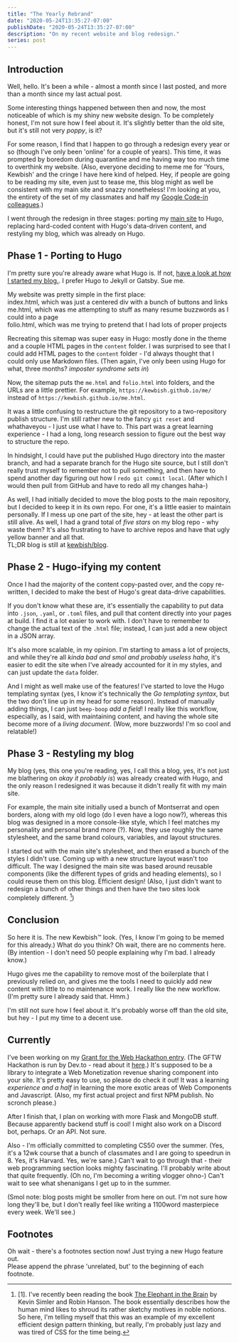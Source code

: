 ```yaml
---
title: "The Yearly Rebrand"
date: "2020-05-24T13:35:27-07:00"
publishDate: "2020-05-24T13:35:27-07:00"
description: "On my recent website and blog redesign."
series: post
---
```


## Introduction
Well, hello. It's been a while - almost a month since I last posted, and more than a month since my last actual post.  

Some interesting things happened between then and now, the most noticeable of which is my shiny new website design. To be completely honest, I'm not sure how I feel about it. It's slightly better than the old site, but it's still not very *poppy*, is it?

For some reason, I find that I happen to go through a redesign every year or so (though I've only been 'online' for a couple of years). This time, it was prompted by boredom during quarantine and me having way too much time to overthink my website. (Also, everyone deciding to meme me for 'Yours, Kewbish' and the cringe I have here kind of helped. Hey, if people are going to be reading my site, even just to tease me, this blog might as well be consistent with my main site and snazzy nonetheless! I'm looking at you, the entirety of the set of my classmates and half my [Google Code-in colleagues](https://kewbish.github.io/blog/posts/200214/).)  

I went through the redesign in three stages: porting my [main site](https://kewbish.github.io) to Hugo, replacing hard-coded content with Hugo's data-driven content, and restyling my blog, which was already on Hugo.  

## Phase 1 - Porting to Hugo
I'm pretty sure you're already aware what Hugo is. If not, [have a look at how I started my blog.](https://kewbish.github.io/blog/posts/200221/). I prefer Hugo to Jekyll or Gatsby. Sue me.  

My website was pretty simple in the first place:  
index.html, which was just a centered div with a bunch of buttons and links  
me.html, which was me attempting to stuff as many resume buzzwords as I could into a page  
folio.html, which was me trying to pretend that I had lots of proper projects  

Recreating this sitemap was super easy in Hugo: mostly done in the theme and a couple HTML pages in the `content` folder. I was surprised to see that I could add HTML pages to the `content` folder - I'd always thought that I could only use Markdown files. (Then again, I've only been using Hugo for what, three months? *imposter syndrome sets in*)  

Now, the sitemap puts the `me.html` and `folio.html` into folders, and the URLs are a little prettier. For example, `https://kewbish.github.io/me/` instead of `https://kewbish.github.io/me.html`.  

It was a little confusing to restructure the git repository to a two-repository publish structure. I'm still rather new to the fancy `git reset` and whathaveyou - I just use what I have to. This part was a great learning experience - I had a long, long research session to figure out the best way to structure the repo.  

In hindsight, I could have put the published Hugo directory into the master branch, and had a separate branch for the Hugo site source, but I still don't really trust myself to remember not to pull something, and then have to spend another day figuring out how I `redo git commit local`. (After which I would then pull from GitHub and have to redo all my changes haha-)

As well, I had initially decided to move the blog posts to the main repository, but I decided to keep it in its own repo. For one, it's a little easier to maintain personally. If I mess up one part of the site, hey - at least the other part is still alive. As well, I had a grand total of *five stars* on my blog repo - why waste them? It's also frustrating to have to archive repos and have that ugly yellow banner and all that.  
TL;DR blog is still at [kewbish/blog](https://kewbish.github.io/blog).  

## Phase 2 - Hugo-ifying my content
Once I had the majority of the content copy-pasted over, and the copy re-written, I decided to make the best of Hugo's great data-drive capabilities.  

If you don't know what these are, it's essentially the capability to put data into `.json`, `.yaml`, or `.toml` files, and pull that content directly into your pages at build. I find it a lot easier to work with. I don't have to remember to change the actual text of the `.html` file; instead, I can just add a new object in a JSON array.  

It's also more scalable, in my opinion. I'm starting to amass a lot of projects, and while they're all *kinda bad and smol and probably useless haha*, it's easier to edit the site when I've already accounted for it in my styles, and can just update the `data` folder.  

And I might as well make use of the features! I've started to love the Hugo templating syntax (yes, I know it's technically the *Go templating syntax*, but the two don't line up in my head for some reason). Instead of manually adding things, I can just `beep-boop` *add a field*! I really like this workflow, especially, as I said, with maintaining content, and having the whole site become more of a *living document*. (Wow, more buzzwords! I'm so cool and relatable!)  

## Phase 3 - Restyling my blog
My blog (yes, this one you're reading, yes, I call this a blog, yes, it's not just me blathering on *okay it probably is*) was already created with Hugo, and the only reason I redesigned it was because it didn't really fit with my main site. 

For example, the main site initially used a bunch of Montserrat and open borders, along with my old logo (do I even have  a logo now?), whereas this blog was designed in a more console-like style, which I feel matches my personality and personal brand more (?). Now, they use roughly the same stylesheet, and the same brand colours, variables, and layout structures.  

I started out with the main site's stylesheet, and then erased a bunch of the styles I didn't use. Coming up with a new structure layout wasn't too difficult. The way I designed the main site was based around reusable components (like the different types of grids and heading elements), so I could reuse them on this blog. Efficient design! (Also, I just didn't want to redesign a bunch of other things and then have the two sites look completely different. [^1])

## Conclusion
So here it is. The new Kewbish™️ look. (Yes, I know I'm going to be memed for this already.) What do you think? Oh wait, there are no comments here. (By intention - I don't need 50 people explaining why I'm bad. I already know.)  

Hugo gives me the capability to remove most of the boilerplate that I previously relied on, and gives me the tools I need to quickly add new content with little to no maintenance work. I really like the new workflow. (I'm pretty sure I already said that. Hmm.)

I'm still not sure how I feel about it. It's probably worse off than the old site, but hey - I put my time to a decent use. 

## Currently
I've been working on my [Grant for the Web Hackathon entry](https://github.com/kewbish/revshare). (The GFTW Hackathon is run by Dev.to - read about it [here](https://dev.to/t/gftwhackathon).) It's supposed to be a library to integrate a Web Monetization revenue sharing component into your site. It's pretty easy to use, so please do check it out! It was a learning *experience and a half* in learning the more exotic areas of Web Components and Javascript. (Also, my first actual project and first NPM publish. No scronch please.)

After I finish that, I plan on working with more Flask and MongoDB stuff. Because apparently backend stuff is cool! I might also work on a Discord bot, perhaps. Or an API. Not sure.  

Also - I'm officially committed to completing CS50 over the summer. (Yes, it's a 12wk course that a bunch of classmates and I are going to speedrun in 8. Yes, it's Harvard. Yes, we're sane.) Can't wait to go through that - their web programming section looks mighty fascinating. I'll probably write about that quite frequently. (Oh no, I'm becoming a writing vlogger ohno-) Can't wait to see what shenanigans I get up to in the summer.

(Smol note: blog posts might be smoller from here on out. I'm not sure how long they'll be, but I don't really feel like writing a 1100word masterpiece every week. We'll see.)

## Footnotes
Oh wait - there's a footnotes section now! Just trying a new Hugo feature out.  
Please append the phrase 'unrelated, but' to the beginning of each footnote.  

[^1]: [1]. I've recently been reading the book [The Elephant in the Brain](https://www.goodreads.com/en/book/show/28820444-the-elephant-in-the-brain) by Kevin Simler and Robin Hanson. The book essentially describes how the human mind likes to shroud its rather sketchy motives in noble notions. So here, I'm telling myself that this was an example of my excellent efficient design pattern thinking, but really, I'm probably just lazy and was tired of CSS for the time being.   